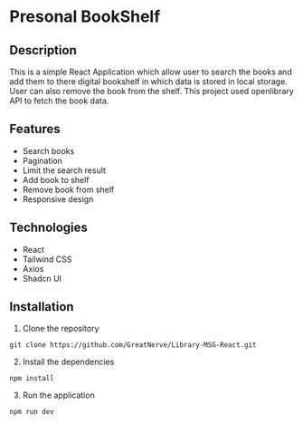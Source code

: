 # Presonal BookShelf
## Description
This is a simple React Application which allow user to search the books and add them to there digital bookshelf in which data is stored in local storage. User can also remove the book from the shelf.
This project used openlibrary API to fetch the book data.
## Features
- Search books
- Pagination
- Limit the search result
- Add book to shelf
- Remove book from shelf
- Responsive design
## Technologies
- React
- Tailwind CSS
- Axios
- Shadcn UI
## Installation
1. Clone the repository
```
git clone https://github.com/GreatNerve/Library-MSG-React.git
```
2. Install the dependencies
```
npm install
```
3. Run the application
```
npm run dev
```
